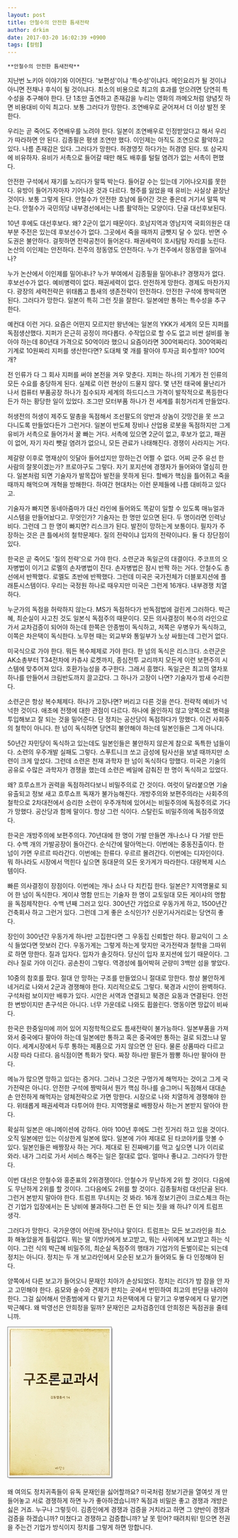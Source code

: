 ```yaml
---
layout: post
title: 안철수의 안전한 틈새전략
author: drkim
date: 2017-03-20 16:02:39 +0900
tags: [컬럼]
---
```

  


    **안철수의 안전한 틈새전략**

  


지난번 노키아 이야기와 이어진다. '보편성'이냐 '특수성'이냐다. 메인요리가 될 것이냐 아니면 전채나 후식이 될 것이냐다. 최소의 비용으로 최고의 효과를 얻으려면 당연히 특수성을 추구해야 한다. 단 1초만 출연하고 존재감을 누리는 영화의 까메오처럼 양념짓 하면 비용대비 이익 최고다. 보통 그러다가 망한다. 조연배우로 굳어져서 더 이상 발전 못한다. 

  


우리는 곧 죽어도 주연배우를 노려야 한다. 일본이 조연배우로 인정받았다고 해서 우리가 따라하면 안 된다. 김종필은 평생 조연만 했다. 이인제는 아직도 조연으로 활약하고 있다. 나름 존재감은 있다. 그러다가 망한다. 허경영짓 하다가는 허경영 된다. 또 삼국지에 비유하자. 유비가 서촉으로 들어갈 때만 해도 배후를 털릴 염려가 없는 서촉이 편했다. 

  


안전한 구석에서 재기를 노리다가 말뚝 박는다. 들어갈 수는 있는데 기어나오지를 못한다. 유방이 들어가자마자 기어나온 것과 다르다. 형주를 잃었을 때 유비는 사실상 끝장난 것이다. 보통 그렇게 된다. 안철수가 안전한 호남에 들어간 것은 좋은데 거기서 말뚝 박는다. 안철수가 국민의당 내부경선에서는 나름 활약하는 모양이다. 단골 대선후보된다. 

  


10년 후에도 대선후보다. 왜? 2군이 없기 때문이다. 호남지역과 영남지역 국회의원은 대부분 주전은 있는데 후보선수가 없다. 그곳에서 죽을 때까지 금뺏지 달 수 있다. 반면 수도권은 불안하다. 걸핏하면 전략공천이 들어온다. 패권세력이 호시탐탐 자리를 노린다. 논산의 이인제는 안전하다. 전주의 정동영도 안전하다. 누가 전주에서 정동영을 밀어내나? 

  


누가 논산에서 이인제를 밀어내나? 누가 부여에서 김종필을 밀어내나? 경쟁자가 없다. 후보선수가 없다. 예비병력이 없다. 패권세력이 없다. 안전하게 망한다. 경제도 마찬가지다. 광장의 세력전략은 위태롭고 틈새의 생존전략이 안전하다. 안전한 구석에 짱박히면 된다. 그러다가 망한다. 일본이 특히 그런 짓을 잘한다. 일본에만 통하는 특수성을 추구한다. 

  


예컨대 이런 거다. 요즘은 어떤지 모르지만 왕년에는 일본의 YKK가 세계의 모든 지퍼를 독점생산했다. 지퍼가 은근히 공정이 까다롭다. 수작업으로 할 수도 없고 비싼 설비를 놓아야 하는데 80년대 가격으로 50억이라 했으니 요즘이라면 300억짜리다. 300억짜리 기계로 10원짜리 지퍼를 생산한다면? 도대체 몇 개를 팔아야 투자금 회수할까? 100억개? 

  


전 인류가 다 그 회사 지퍼를 써야 본전을 겨우 맞춘다. 지퍼는 하나의 기계가 전 인류의 모든 수요를 충당하게 된다. 실제로 이런 현상이 드물지 않다. 몇 년전 태국에 물난리가 나서 컴퓨터 부품공장 하나가 침수되자 세계의 하드디스크 가격이 발작적으로 폭등한다든가 하는 황당한 일이 있었다. 조그만 모터부품 하나가 전 세계를 휘청거리게 만들었다. 

  


허생전의 허생이 제주도 말총을 독점해서 조선팔도의 양반과 상놈이 갓망건을 못 쓰고 다니도록 만들었다든가 그런거다. 일본이 반도체 장비나 산업용 로봇을 독점하지만 그게 유비가 서촉으로 들어가서 꿀 빠는 거다. 서촉에 있으면 2군이 없고, 후보가 없고, 패권이 없어, 자기 자리 뺏길 염려가 없으니, 모든 관료가 나태해진다. 경쟁이 사라지는 거다. 

  


제갈량 이후로 명재상이 잇달아 들어섰지만 망하는건 어쩔 수 없다. 어찌 군주 유선 한 사람의 잘못이겠는가? 프로야구도 그렇다. 자기 포지션에 경쟁자가 들어와야 열심히 한다. 일본처럼 되면 기술자가 발목잡아 발전을 못하게 된다. 할배가 핵심을 틀어쥐고 죽을 때까지 해먹으며 개혁을 방해한다. 하여간 현대차는 이런 문제들에 나름 대비하고 있다고. 

  


기술자가 빠지면 동네아줌마가 대신 라인에 들어와도 똑같이 일할 수 있도록 매뉴얼과 시스템을 만들어놨다고. 무엇인가? 기술자는 한 명만 있으면 된다. 두 명이라면 인력낭비다. 그런데 그 한 명이 빠지면? 리스크가 된다. 발전이 망하는게 보통이다. 필자가 주장하는 것은 큰 틀에서의 철학문제다. 질의 전략이냐 입자의 전략이냐다. 둘 다 장단점이 있다. 

  


한국은 곧 죽어도 '질의 전략'으로 가야 한다. 소련군과 독일군의 대결이다. 주코프의 오자병법이 이기고 로멜의 손자병법이 진다. 손자병법은 잠시 반짝 하는 거다. 안철수도 총선에서 반짝했다. 로멜도 초반에 반짝했다. 그런데 미국은 국가전체가 더블포지션에 플래툰시스템이다. 우리는 국정원 하나로 때우지만 미국은 그런게 16개다. 내부경쟁 치열하다. 

  


누군가의 독점을 허락하지 않는다. MS가 독점하다가 반독점법에 걸린게 그러하다. 박근혜, 최순실이 사고친 것도 일본식 독점주의 때문이다. 모든 의사결정이 복수의 라인으로 가서 교차검증이 되어야 하는데 한쪽은 안종범이 독식하고, 저쪽은 우병우가 독식하고, 이쪽은 차은택이 독식한다. 노무현 때는 외교부와 통일부가 노상 싸웠는데 그런거 없다. 

  


미국식으로 가야 한다. 뭐든 복수체제로 가야 한다. 한 넘의 독식은 리스크다. 소련군은 AK소총부터 T34전차에 카츄샤 로켓까지, 종심전투 교리까지 모든게 이런 보편주의 시스템에 맞추어져 있다. 호환가능성을 추구한다. 그래서 흥했다. 독일군은 최고의 열차포 하나를 만들어서 크림반도까지 끌고갔다. 그 하나가 고장이 나면? 기술자가 밤새 수리한다. 

  


소련군은 항상 복수체제다. 하나가 고장나면? 버리고 다른 것을 쓴다. 전략적 예비가 넉넉한 것이다. 애초에 전쟁에 대한 관점이 다르다. 하나에 올인하지 않고 양쪽으로 병력을 투입해보고 잘 되는 것을 밀어준다. 단 정치는 공산당이 독점하다가 망했다. 이건 사회주의 철학이 아니다. 한 넘이 독식하면 당연히 불안해야 하는데 일본인들은 그게 아니다. 

  


50년간 자민당이 독식하고 있는데도 일본인들은 불안하지 않은게 참으로 독특한 넘들이다. 소련의 우주개발 실패도 그렇다. 스푸트니크 쏘고 금성에 탐사선을 보낼 때까지만 소련이 크게 앞섰다. 그런데 소련은 천재 과학자 한 넘이 독식하다 망했다. 미국은 기술의 공유로 수많은 과학자가 경쟁을 했는데 소련은 베일에 감춰진 한 명이 독식하고 있었다. 

  


왜? 흐루쇼프가 권력을 독점하려다보니 비밀주의로 간 것이다. 여럿이 달라붙으면 기술유출되고 정보 새고 흐루쇼프 독재가 불가능해진다. 개방주의와 보편주의라는 사회주의 철학으로 2차대전에서 승리한 소련이 우주개척에 있어서는 비밀주의에 독점주의로 가다가 망했다. 공산당과 함께 말이다. 항상 그런 식이다. 스탈린도 비밀주의에 독점주의였다. 

  


한국은 개방주의에 보편주의다. 70년대에 한 명이 가발 만들면 개나소나 다 가발 만든다. 수백 개의 가발공장이 돌아간다. 순식간에 말아먹는다. 이번에는 중동진출이다. 한 넘이 가면 우르르 따라간다. 이번에는 한류다. 우르르 몰려간다. 이번에는 디자인이다. 뭐 하나라도 시장에서 먹힌다 싶으면 동대문의 모든 옷가게가 따라한다. 대량복제 시스템이다. 

  


빠른 의사결정이 장점이다. 이번에는 개나 소나 다 치킨집 한다. 일본은? 지역명물로 되어 한 넘이 독식한다. 게이샤 명함 만드는 기술자 한 명이 교토일대 모든 게이샤의 명함을 독점제작한다. 수백 년째 그러고 있다. 300년간 가업으로 우동가게 하고, 1500년간 건축회사 하고 그런거 있다. 그런데 그게 좋은 소식인가? 신문기사거리로는 당연히 좋다. 

  


장인이 300년간 우동가게 하나만 고집한다면 그 우동집 신뢰할만 하다. 황교익이 그 소식 들었다면 맛보러 간다. 우동가게는 그렇게 하는게 맞지만 국가전략과 철학을 그따위로 하면 망한다. 질과 입자다. 입자가 솔깃하다. 당신이 입자 포지션에 있기 때문이다. 그러나 질로 가야 이긴다. 공손찬이 그렇다. 역경성에 틀어박혀 군량미 3백만 섬을 쌓았다. 

  


10중의 참호를 팠다. 절대 안 망하는 구조를 만들었으니 절대로 망한다. 항상 불안하게 네거리로 나와서 2군과 경쟁해야 한다. 지리적으로도 그렇다. 북경과 시안이 완벽하다. 구석처럼 보이지만 배후가 있다. 시안은 서역과 연결되고 북경은 요동과 연결된다. 안전한 변방이지만 촌구석은 아니다. 너무 가운데로 나와도 휩쓸린다. 명동이면 땅값이 비싸다. 

  


한국은 한중일미에 끼어 있어 지정학적으로도 틈새전략이 불가능하다. 일본부품을 가져와서 중국에다 팔아야 하는데 일본에만 통하고 혹은 중국에만 통하는 걸로 되겠느냐 말이다. 세계시장에서 두루 통하는 제품으로 가지 않으면 안 된다. 물론 상품따라 다르고 시장 따라 다르다. 음식점이면 특화가 맞다. 짜장 하나만 팔든가 짬뽕 하나만 팔아야 한다. 

  


메뉴가 많으면 망하고 있다는 증거다. 그러나 그것은 구멍가게 해먹자는 것이고 그게 국가전략은 아니다. 안전한 구석에 짱박혀서 뭔가 핵심 하나를 슬그머니 독점해서 대대손손 안전하게 해먹자는 얌체전략으로 가면 망한다. 시장으로 나와 치열하게 경쟁해야 한다. 위태롭게 패권세력과 다투어야 한다. 지역명물로 배짱장사 하는거 본받지 말아야 한다. 

  


확실히 일본은 애니메이션에 강하다. 아마 100년 후에도 그런 짓거리 하고 있을 것이다. 오직 일본에만 있는 이상한게 일본에 많다. 일본에 가야 제대로 된 타코야키를 맛볼 수 있다. 일본인들은 배짱장사 하는 거다. 제대로 된 진짜배기를 먹고 싶으면 니가 이리로 와라. 내가 그리로 가서 서비스 해주는 일은 절대로 없다. 얼마나 좋냐고. 그러다가 망한다. 

  


이번 대선은 안철수와 홍준표의 2위경쟁이다. 안철수가 무난하게 2위 할 것이다. 다음에도 무난하게 2위를 할 것이다. 그다음에도 2위를 할 것이다. 김종필처럼 대선단골 된다. 그런거 본받지 말아야 한다. 트럼프 무너지는 것 봐라. 16개 정보기관이 크로스체크 하는건 기업가 입장에서는 돈 낭비에 불과하다.그런 돈 안 되는 짓을 왜 하냐? 이게 트럼프 생각.

  


그러다가 망한다. 국가운영이 어린애 장난이냐 말이다. 트럼프는 모든 보고라인을 최소화 해놓았을게 틀림없다. 뭐는 딸 이방카에게 보고받고, 뭐는 사위에게 보고받고 하는 식이다. 그런 식의 박근혜 비밀주의, 최순실 독점주의 행태가 기업가의 돈벌이로는 되는데 정치는 아니다. 정치는 두 개 보고라인에서 모순된 보고가 들어와도 둘 다 인정해야 된다.

  


양쪽에서 다른 보고가 들어오니 문재인 치아가 손상되었다. 정치는 리더가 밤 잠을 안 자고 고민해야 한다. 음모와 술수와 견제가 판치는 곳에서 번민하여 최고의 판단을 내려야 한다. 그걸 싫어해서 안종범에게 다 맡기고 차은택에게 다 맡기고 우병우에게 다 맡기면 박근혜다. 왜 박영선은 안희정을 밀까? 문재인은 교차검증인데 안희정은 독점권을 줄테니까.

  


  



![](/files/attach/images/199/313/822/20170108_234810.jpg) 

  


왜 여의도 정치귀족들이 유독 문재인을 싫어할까요? 미국처럼 정보기관을 열여섯 개 만들어놓고 서로 경쟁하게 하면 누가 좋아하겠습니까? 독점과 비밀은 좋고 경쟁과 개방은 싫은 거죠. 누구나 그렇듯이. 김종인에게 경쟁과 검증을 거치라고 하면 그 양반이 경쟁과 검증을 하겠습니까? 미쳤다고 경쟁하고 검증합니까? 날 못 믿어? 때려치워! 믿으면 전권을 주는건 기업가 방식이지 정치를 그렇게 하면 망합니다.